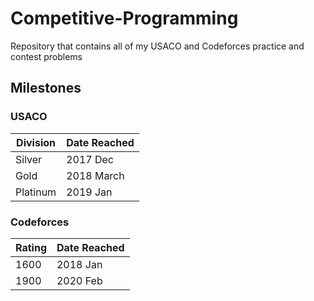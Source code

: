 # Competitive-Programming
Repository that contains all of my USACO and Codeforces practice and contest problems

## Milestones

### USACO

| Division | Date Reached |
|----------|--------------|
|Silver    | 2017 Dec   |
|Gold      | 2018 March  |
|Platinum  | 2019 Jan    |

### Codeforces

| Rating | Date Reached |
|-------|--------------|
|1600     | 2018 Jan  |
|1900     | 2020 Feb  |
